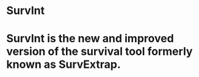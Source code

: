 # SurvInt


# SurvInt is the new and improved version of the survival tool formerly known as SurvExtrap.
